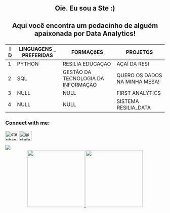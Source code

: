 ## <p align="center">                  Oie. Eu sou a Ste :) </p>
## <p align="center">                   Aqui você encontra um pedacinho de alguém apaixonada por Data Analytics!</p>
<div align="center">


 

  
  | I D |LINGUAGENS _ PREFERIDAS      |     FORMAÇõES|      PROJETOS |      
|--- |--- | --- |--- |
| 1 |PYTHON | RESILIA EDUCAÇÃO | AÇAÍ DA RESI |
| 2 | SQL | GESTÃO DA TECNOLOGIA DA INFORMAÇÃO | QUERO OS DADOS NA MINHA MESA! |
| 3 | NULL | NULL | FIRST ANALYTICS |
| 4 | NULL | NULL | SISTEMA RESILIA_DATA |
  
  

</div>

<h3 align="left">Connect with me:</h3>
<p align="left">

<a href="https://www.linkedin.com/in/stephaniefernandes23/" target="blank"><img align="center" src="https://raw.githubusercontent.com/rahuldkjain/github-profile-readme-generator/master/src/images/icons/Social/linked-in-alt.svg" alt="stephaniefernandes23" height="30" width="40" /></a>
<a href="https://instagram.com/stefernandes23" target="blank"><img align="center" src="https://raw.githubusercontent.com/rahuldkjain/github-profile-readme-generator/master/src/images/icons/Social/instagram.svg" alt="@stefernandes23" height="30" width="40" /></a>
</p>
   <a href = "mailto:stephaniefernandes23@gmail.com"><img src="https://img.shields.io/badge/-Gmail-%23333?style=for-the-badge&logo=gmail&logoColor=white" target="_blank"></a> 
  
  <div align="center">
  <a href="https://github.com/stefernandes23">
  <img height="180em" src="https://github-readme-stats.vercel.app/api?username=stefernandes23&show_icons=true&theme=dracula&include_all_commits=true&count_private=true"/>
  <img height="180em" src="https://github-readme-stats.vercel.app/api/top-langs/?username=stefernandes23&layout=compact&langs_count=7&theme=dracula"/>
</div>
<div style="display: inline_block"><br>
